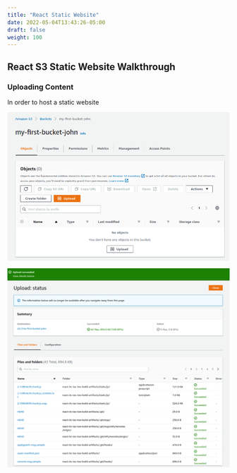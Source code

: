 ```yaml
---
title: "React Static Website"
date: 2022-05-04T13:43:26-05:00
draft: false
weight: 100
---
```


## React S3 Static Website Walkthrough

### Uploading Content

In order to host a static website 

![My First Bucket View](pictures/first-bucket-view.png?classes=border)

![Uploaded React Build Artifacts](pictures/upload-react-artifacts.png?classes=border)
